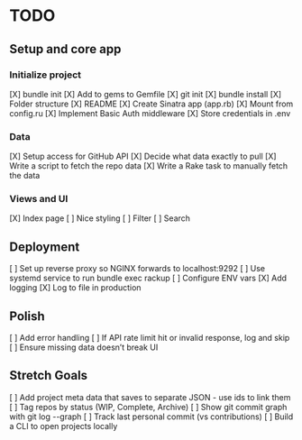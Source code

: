 # TODO

## Setup and core app

### Initialize project

[X] bundle init
[X] Add to gems to Gemfile
[X] git init
[X] bundle install
[X] Folder structure
[X] README
[X] Create Sinatra app (app.rb)
[X] Mount from config.ru
[X] Implement Basic Auth middleware
[X] Store credentials in .env

### Data

[X] Setup access for GitHub API
[X] Decide what data exactly to pull
[X] Write a script to fetch the repo data
[X] Write a Rake task to manually fetch the data

### Views and UI

[X] Index page
[ ] Nice styling
[ ] Filter
[ ] Search

## Deployment

[ ] Set up reverse proxy so NGINX forwards to localhost:9292
[ ] Use systemd service to run bundle exec rackup
[ ] Configure ENV vars
[X] Add logging
[X] Log to file in production

## Polish

[ ] Add error handling
[ ] If API rate limit hit or invalid response, log and skip
[ ] Ensure missing data doesn’t break UI

## Stretch Goals

[ ] Add project meta data that saves to separate JSON - use ids to link them
[ ] Tag repos by status (WIP, Complete, Archive)
[ ] Show git commit graph with git log --graph
[ ] Track last personal commit (vs contributions)
[ ] Build a CLI to open projects locally
